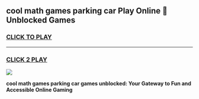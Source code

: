 
## cool math games parking car Play Online 👋 Unblocked Games
<h3>
<a href="https://news.freeplayer.one?title=cool_math_games_parking_car&ref=17CMG">CLICK TO PLAY</a></h3>
<hr>

<h3>
<a href="https://news.freeplayer.one?title=cool_math_games_parking_car&ref=17CMG">CLICK 2 PLAY</a>
  
</h3>

<a href="https://news.freeplayer.one?title=cool_math_games_parking_car&ref=17CMG/"><img src="https://clearcache.store/games.png"></a>


**cool math games parking car games unblocked: Your Gateway to Fun and Accessible Online Gaming**
